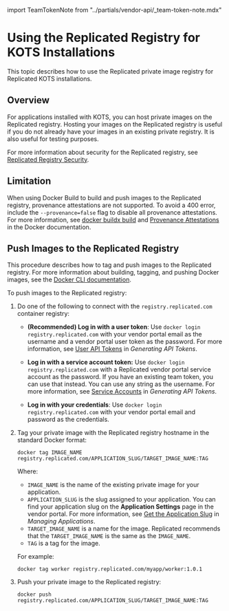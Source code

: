 import TeamTokenNote from "../partials/vendor-api/_team-token-note.mdx"

# Using the Replicated Registry for KOTS Installations

This topic describes how to use the Replicated private image registry for Replicated KOTS installations.
## Overview

For applications installed with KOTS, you can host private images on the Replicated registry. Hosting your images on the Replicated registry is useful if you do not already have your images in an existing private registry. It is also useful for testing purposes.

For more information about security for the Replicated registry, see [Replicated Registry Security](packaging-private-registry-security).

## Limitation

When using Docker Build to build and push images to the Replicated registry, provenance attestations are not supported. To avoid a 400 error, include the `--provenance=false` flag to disable all provenance attestations. For more information, see [docker buildx build](https://docs.docker.com/engine/reference/commandline/buildx_build/#provenance) and [Provenance Attestations](https://docs.docker.com/build/attestations/slsa-provenance/) in the Docker documentation.

## Push Images to the Replicated Registry

This procedure describes how to tag and push images to the Replicated registry. For more information about building, tagging, and pushing Docker images, see the
[Docker CLI documentation](https://docs.docker.com/engine/reference/commandline/cli/).

To push images to the Replicated registry:

1. Do one of the following to connect with the `registry.replicated.com` container registry:
   * **(Recommended) Log in with a user token**: Use `docker login registry.replicated.com` with your vendor portal email as the username and a vendor portal user token as the password. For more information, see [User API Tokens](replicated-api-tokens#user-api-tokens) in _Generating API Tokens_.
   * **Log in with a service account token:** Use `docker login registry.replicated.com` with a Replicated vendor portal service account as the password. If you have an existing team token, you can use that instead. You can use any string as the username. For more information, see [Service Accounts](replicated-api-tokens#service-accounts) in _Generating API Tokens_.
   
      <TeamTokenNote/>

   * **Log in with your credentials**: Use `docker login registry.replicated.com` with your vendor portal email and password as the credentials.

1. Tag your private image with the Replicated registry hostname in the standard
Docker format:

   ```
   docker tag IMAGE_NAME registry.replicated.com/APPLICATION_SLUG/TARGET_IMAGE_NAME:TAG
   ```

   Where:
   * `IMAGE_NAME` is the name of the existing private image for your application.
   * `APPLICATION_SLUG` is the slug assigned to your application. You can find your application slug on the **Application Settings** page in the vendor portal. For more information, see [Get the Application Slug](/vendor/vendor-portal-manage-app#slug) in _Managing Applications_.
   * `TARGET_IMAGE_NAME` is a name for the image. Replicated recommends that the `TARGET_IMAGE_NAME` is the same as the `IMAGE_NAME`.
   * `TAG` is a tag for the image.

   For example:

   ```
   docker tag worker registry.replicated.com/myapp/worker:1.0.1
   ```

1. Push your private image to the Replicated registry:

   ```
   docker push registry.replicated.com/APPLICATION_SLUG/TARGET_IMAGE_NAME:TAG
   ```